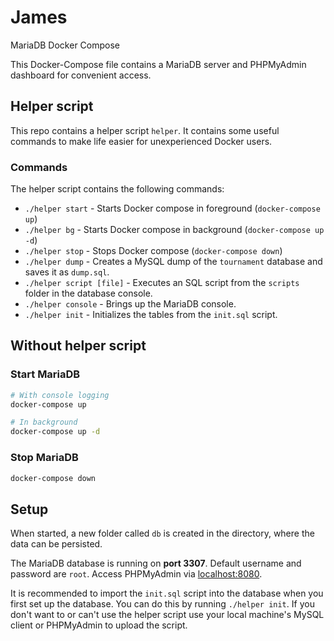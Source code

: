 # James
MariaDB Docker Compose

This Docker-Compose file contains a MariaDB server and PHPMyAdmin dashboard for convenient access.

## Helper script
This repo contains a helper script `helper`. It contains some useful commands to make life easier for
unexperienced Docker users.

### Commands
The helper script contains the following commands:

- `./helper start` - Starts Docker compose in foreground (`docker-compose up`)
- `./helper bg` - Starts Docker compose in background (`docker-compose up -d`)
- `./helper stop` - Stops Docker compose (`docker-compose down`)
- `./helper dump` - Creates a MySQL dump of the `tournament` database and saves it as `dump.sql`.
- `./helper script [file]` - Executes an SQL script from the `scripts` folder in the database console.
- `./helper console` - Brings up the MariaDB console.
- `./helper init` - Initializes the tables from the `init.sql` script.

## Without helper script
### Start MariaDB
```bash
# With console logging
docker-compose up

# In background
docker-compose up -d
```

### Stop MariaDB
```bash
docker-compose down
```

## Setup
When started, a new folder called `db` is created in the directory, where the data can be persisted.

The MariaDB database is running on **port 3307**. Default username and password are `root`. Access PHPMyAdmin via [localhost:8080](http://localhost:8080).

It is recommended to import the `init.sql` script into the database when you first set up the database. You can do
this by running `./helper init`. If you don't want to or can't use the helper script use your local machine's
MySQL client or PHPMyAdmin to upload the script.
